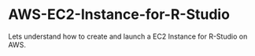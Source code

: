 # AWS-EC2-Instance-for-R-Studio
Lets understand how to create and launch a EC2 Instance for R-Studio on AWS.
